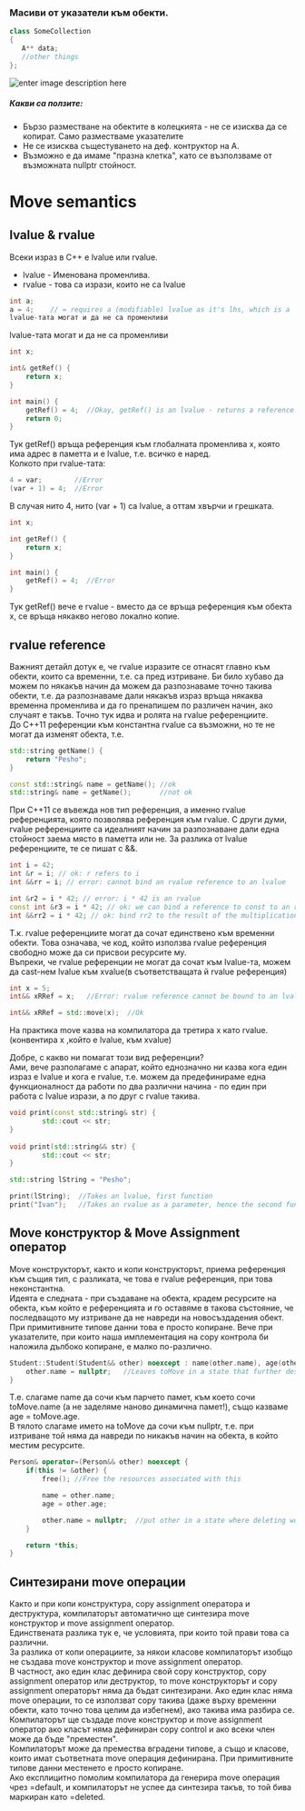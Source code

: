 
### Масиви от указатели към обекти.

 ```c++
class SomeCollection
{
	A** data;
	//other things
};
 ```
![enter image description here](https://i.ibb.co/YDCL2nr/pointer-Of-Pointers.png)
#####  Какви са ползите:

 - Бързо разместване на обектите в колецкията - не се изисква да се копират. Само разместваме указателите
 - Не се изисква същестуването на деф. контруктор на A.
 - Възможно е да имаме "празна клетка", като се възползваме от възможната nullptr стойност.

# Move semantics

## lvalue & rvalue
Всеки израз в C++ е lvalue или rvalue.
- lvalue - Именована променлива.
- rvalue - това са изрази, които не са lvalue

```c++
int a;
a = 4;    // = requires a (modifiable) lvalue as it's lhs, which is a
lvalue-тата могат и да не са променливи
```

lvalue-тата могат и да не са променливи
```c++
int x;

int& getRef() {
	return x;
}

int main() {
	getRef() = 4;  //Okay, getRef() is an lvalue - returns a reference to the global variable x
	return 0;
}
```
Тук getRef() връща референция към глобалната променлива x, която има адрес в паметта и е lvalue, т.е. всичко е наред. <br />
Колкото при rvalue-тата:

```c++
4 = var;        //Error
(var + 1) = 4;  //Error
```

В случая нито 4, нито (var + 1) са lvalue, а оттам хвърчи и грешката.
```c++
int x;

int getRef() {
	return x;
}

int main() {
	getRef() = 4;  //Error
}
```
Тук getRef() вече е rvalue - вместо да се връща референция към обекта x, се връща някакво негово локално копие.

## rvalue reference
Важният детайл дотук е, че rvalue изразите се отнасят главно към обекти, които са временни, т.е. са пред изтриване. Би било хубаво да можем по някакъв начин да можем да разпознаваме точно такива обекти, т.е. да разпознаваме дали някакъв израз връща някаква временна променлива и да го пренапишем по различен начин, ако случаят е такъв. Точно тук идва и ролята на rvalue референциите. <br />
До C++11 референции към константна rvalue са възможни, но те не могат да изменят обекта, т.е.

```c++
std::string getName() {
	return "Pesho";
}

const std::string& name = getName(); //ok
std::string& name = getName();       //not ok
```	
При C++11 се въвежда нов тип референция, а именно rvalue референцията, която позволява референция към rvalue. С други думи, rvalue референциите са идеалният начин за разпознаване дали една стойност заема място в паметта или не. За разлика от lvalue референциите, те се пишат с &&. <br />

```c++
int i = 42;
int &r = i; // ok: r refers to i
int &&rr = i; // error: cannot bind an rvalue reference to an lvalue

int &r2 = i * 42; // error: i * 42 is an rvalue
const int &r3 = i * 42; // ok: we can bind a reference to const to an rvalue
int &&rr2 = i * 42; // ok: bind rr2 to the result of the multiplication
```
Т.к. rvalue референциите могат да сочат единствено към временни обекти. Това означава, че код, който използва rvalue референция свободно може да си присвои ресурсите му. <br />
Въпреки, че rvalue референции не могат да сочат към lvalue-та, можем да cast-нем lvalue към xvalue(в съответстващата й rvalue референция)
```c++
int x = 5;
int&& xRRef = x;   //Error: rvalue reference cannot be bound to an lvalue

int&& xRRef = std::move(x);  //Ok
```

На практика move казва на компилатора да третира x като rvalue.(конвентира x ,който е lvalue, към xvalue) <br />

Добре, с какво ни помагат този вид референции? <br />
Ами, вече разполагаме с апарат, който еднозначно ни казва кога един израз е lvalue и кога е rvalue, т.е. можем да предефинираме една функционалност да работи по два различни начина - по един при работа с lvalue изрази, а по друг с rvalue такива.

```c++
void print(const std::string& str) {
        std::cout << str;
}
 
void print(std::string&& str) {
        std::cout << str;
}

std::string lString = "Pesho";

print(lString);  //Takes an lvalue, first function
print("Ivan");   //Takes an rvalue as a parameter, hence the second function will be instantiated
```

## Move конструктор & Move Assignment оператор

Move конструкторът, както и копи конструкторът, приема референция към същия тип, с разликата, че това е rvalue референция, при това неконстантна. <br />
Идеята е следната - при създаване на обекта, крадем ресурсите на обекта, към който е референцията и го оставяме в такова състояние, че последващото му изтриване да не навреди на новосъздадения обект. <br /> 
При примитивните типове данни това е просто копиране. Вече при указателите, при които наша имплементация на copy контрола би наложила дълбоко копиране, е малко по-различно. <br />

```c++
Student::Student(Student&& other) noexcept : name(other.name), age(other.age) {
	other.name = nullptr;   //Leaves toMove in a state that further destruction will do no harm!
}
```
Т.е. слагаме name да сочи към парчето памет, към което сочи toMove.name (а не заделяме наново динамична памет!), също казваме age = toMove.age. <br />
В тялото слагаме името на toMove да сочи към nullptr, т.е. при изтриване той няма да навреди по никакъв начин на обекта, в който местим ресурсите. <br />

```c++
Person& operator=(Person&& other) noexcept {
	if(this != &other) {
		free();	//Free the resources associated with this

		name = other.name;
		age = other.age;

		other.name = nullptr;  //put other in a state where deleting won`t cause problems in further uses of this
	}

	return *this;
}
```

## Синтезирани move операции
Както и при копи конструктура, copy assignment оператора и деструктура, компилаторът автоматично ще синтезира move конструктор и move assignment оператор. <br />
Единствената разлика тук е, че условията, при които той прави това са различни. <br />
За разлика от копи операциите, за някои класове компилаторът изобщо не създава move конструктор и move assignment оператор. <br />
В частност, ако един клас дефинира свой copy конструктор, copy assignment оператор или деструктор, то move конструкторът и copy assignment операторът няма да бъдат синтезирани. Aко един клас няма move операции, то се използват copy такива (даже върху временни обекти, като точно това целим да избегнем), ако такива има разбира се. <br />
Компилаторът ще създаде move конструктор и move assignment оператор ако класът няма дефиниран copy control и ако всеки член може да бъде "преместен". <br />
Компилаторът може да премества вградени типове, а също и класове, които имат съответната move операция дефинирана. При примитивните типове данни местенето е просто копиране. <br />
Aко експлицитно помолим компилатора да генерира move операция чрез =default, и компилаторът не успее да синтезира такъв, то той бива маркиран като =deleted.
